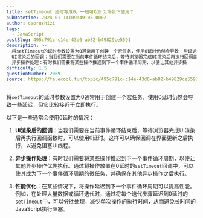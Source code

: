 ```yaml
---
title: setTimeout 延时写成0，一般可以什么场景下使用？
pubDatetime: 2024-01-14T09:49:05.000Z
author: caorushizi
tags:
  - JavaScript
postSlug: 495c791c-c14e-43d6-ab82-b49829ce5591
description: >-
  将setTimeout的延时参数设置为0通常用于创建一个宏任务，使用0延时仍然会导致一些延迟，但它比较接近于立即执行。 以下是一些通常会使用0延时的情况：
  UI渲染后的回调：当我们需要在当前事件循环结束后，等待浏览器完成UI渲染后再执行回调函数时，可以使用0延时。这样可以确保回调在界面更新之后执行，以避免阻塞UI线程。
  异步操作处理：有时我们需要将某些操作推迟到下一个事件循环周期，以便让其他异步操
difficulty: 1.5
questionNumber: 2069
source: https://fe.ecool.fun/topic/495c791c-c14e-43d6-ab82-b49829ce5591
---
```


将`setTimeout`的延时参数设置为0通常用于创建一个宏任务，使用0延时仍然会导致一些延迟，但它比较接近于立即执行。

以下是一些通常会使用0延时的情况：

1. **UI渲染后的回调**：当我们需要在当前事件循环结束后，等待浏览器完成UI渲染后再执行回调函数时，可以使用0延时。这样可以确保回调在界面更新之后执行，以避免阻塞UI线程。

2. **异步操作处理**：有时我们需要将某些操作推迟到下一个事件循环周期，以便让其他异步操作优先执行。通过将操作放置在0延时的`setTimeout`回调中，可以使其成为下一个事件循环周期的微任务，并确保在其他异步操作之后执行。

3. **性能优化**：在某些情况下，将操作延迟到下一个事件循环周期可以提高性能。例如，在处理大量数据或循环迭代时，通过将每个迭代步骤延迟到0延时的`setTimeout`中，可以分批处理，减少单次操作的执行时间，从而避免长时间的JavaScript执行阻塞。
